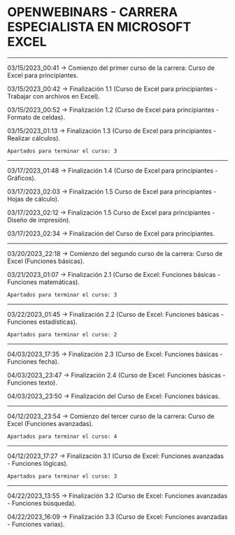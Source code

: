 # OPENWEBINARS - CARRERA ESPECIALISTA EN MICROSOFT EXCEL
-----------------------------------------------------------------------------------------------------------
03/15/2023_00:41 -> Comienzo del primer curso de la carrera: Curso de Excel para principiantes.

03/15/2023_00:42 -> Finalización 1.1 (Curso de Excel para principiantes - Trabajar con archivos en Excel).

03/15/2023_00:52 -> Finalización 1.2 (Curso de Excel para principiantes - Formato de celdas).

03/15/2023_01:13 -> Finalización 1.3 (Curso de Excel para principiantes - Realizar cálculos).
	
	Apartados para terminar el curso: 3

------------------------------------------------------------------------------------------------------------
	
03/17/2023_01:48 -> Finalización 1.4 (Curso de Excel para principiantes - Gráficos).

03/17/2023_02:03 -> Finalización 1.5 Curso de Excel para principiantes - Hojas de cálculo).

03/17/2023_02:12 -> Finalización 1.5 Curso de Excel para principiantes - Diseño de impresión).

03/17/2023_02:34 -> Finalización del Curso de Excel para principiantes.

-------------------------------------------------------------------------------------------------------------

03/20/2023_22:18 -> Comienzo del segundo curso de la carrera: Curso de Excel (Funciones básicas).

03/21/2023_01:07 -> Finalización 2.1 (Curso de Excel: Funciones básicas - Funciones matemáticas).

	Apartados para terminar el curso: 3

------------------------------------------------------------------------------------------------------------

03/22/2023_01:45 -> Finalización 2.2 (Curso de Excel: Funciones básicas - Funciones estadísticas).

	Apartados para terminar el curso: 2

------------------------------------------------------------------------------------------------------------

04/03/2023_17:35 -> Finalización 2.3 (Curso de Excel: Funciones básicas - Funciones fecha).

04/03/2023_23:47 -> Finalización 2.4 (Curso de Excel: Funciones básicas - Funciones texto).

04/03/2023_23:50 -> Finalización del Curso de Excel: Funciones básicas.

------------------------------------------------------------------------------------------------------------

04/12/2023_23:54 -> Comienzo del tercer curso de la carrera: Curso de Excel (Funciones avanzadas).

	Apartados para terminar el curso: 4
	
------------------------------------------------------------------------------------------------------------

04/12/2023_17:27 -> Finalización 3.1 (Curso de Excel: Funciones avanzadas - Funciones lógicas).

	Apartados para terminar el curso: 3
	
------------------------------------------------------------------------------------------------------------

04/22/2023_13:55 -> Finalización 3.2 (Curso de Excel: Funciones avanzadas - Funciones búsqueda).

04/22/2023_16:09 -> Finalización 3.3 (Curso de Excel: Funciones avanzadas - Funciones varias).

